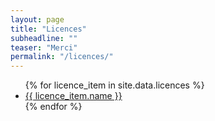 ```yaml
---
layout: page
title: "Licences"
subheadline: ""
teaser: "Merci"
permalink: "/licences/"
---
```


<ul>
{% for licence_item in site.data.licences %}
    <li {% if licence_item.class %}class="{{ licence_item.class }}" {% endif %}>
      <a href="{{ licence_item.url }}" target="_blank" title="{{ licence_item.name }}">{{ licence_item.name }}</a>
    </li>
{% endfor %}
</ul>
